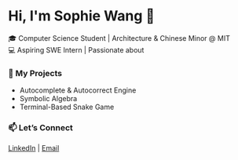 # Hi, I'm Sophie Wang 👋  
🎓 Computer Science Student | Architecture & Chinese Minor @ MIT  
💻 Aspiring SWE Intern | Passionate about 

### 🔨 My Projects  
-  Autocomplete & Autocorrect Engine
- Symbolic Algebra
- Terminal-Based Snake Game

### 📫 Let’s Connect  
[LinkedIn](linkedin.com/in/sophie-wang-69015a216) | [Email](sophiewang9425@gmail.com)  
